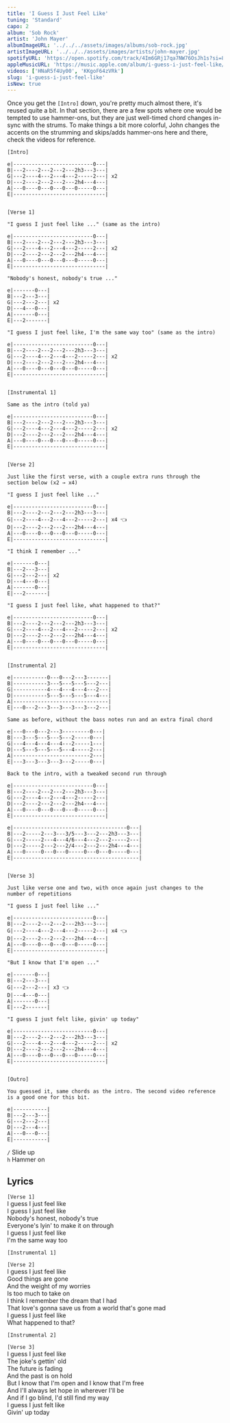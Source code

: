 ```yaml
---
title: 'I Guess I Just Feel Like'
tuning: 'Standard'
capo: 2
album: 'Sob Rock'
artist: 'John Mayer'
albumImageURL: '../../../assets/images/albums/sob-rock.jpg'
artistImageURL: '../../../assets/images/artists/john-mayer.jpg'
spotifyURL: 'https://open.spotify.com/track/4Im6GRj17qa7NW76OsJh1s?si=8401204bd4a14147'
appleMusicURL: 'https://music.apple.com/album/i-guess-i-just-feel-like/1578974375?i=1578974717'
videos: ['HNaR5f4Uy00', 'KKgoF64zVRk']
slug: 'i-guess-i-just-feel-like'
isNew: true
---
```


Once you get the `[Intro]` down, you're pretty much almost there, it's reused quite a bit. In that section, there are a few spots where one would be tempted to use hammer-ons, but they are just well-timed chord changes in-sync with the strums. To make things a bit more colorful, John changes the accents on the strumming and skips/adds hammer-ons here and there, check the videos for reference.

```
[Intro]

e|--------------------------0---|
B|---2----2---2---2---2h3---3---|
G|---2----4---2---4---2-----2---| x2
D|---2----2---2---2---2h4---4---|
A|---0----0---0---0---0-----0---|
E|------------------------------|


[Verse 1]

"I guess I just feel like ..." (same as the intro)

e|--------------------------0---|
B|---2----2---2---2---2h3---3---|
G|---2----4---2---4---2-----2---| x2
D|---2----2---2---2---2h4---4---|
A|---0----0---0---0---0-----0---|
E|------------------------------|

"Nobody's honest, nobody's true ..."

e|-------0---|
B|---2---3---|
G|---2---2---| x2
D|---4---0---|
A|-------0---|
E|---2-------|

"I guess I just feel like, I'm the same way too" (same as the intro)

e|--------------------------0---|
B|---2----2---2---2---2h3---3---|
G|---2----4---2---4---2-----2---| x2
D|---2----2---2---2---2h4---4---|
A|---0----0---0---0---0-----0---|
E|------------------------------|


[Instrumental 1]

Same as the intro (told ya)

e|--------------------------0---|
B|---2----2---2---2---2h3---3---|
G|---2----4---2---4---2-----2---| x2
D|---2----2---2---2---2h4---4---|
A|---0----0---0---0---0-----0---|
E|------------------------------|


[Verse 2]

Just like the first verse, with a couple extra runs through the section below (x2 → x4)

"I guess I just feel like ..."

e|--------------------------0---|
B|---2----2---2---2---2h3---3---|
G|---2----4---2---4---2-----2---| x4 👈
D|---2----2---2---2---2h4---4---|
A|---0----0---0---0---0-----0---|
E|------------------------------|

"I think I remember ..."

e|-------0---|
B|---2---3---|
G|---2---2---| x2
D|---4---0---|
A|-------0---|
E|---2-------|

"I guess I just feel like, what happened to that?"

e|--------------------------0---|
B|---2----2---2---2---2h3---3---|
G|---2----4---2---4---2-----2---| x2
D|---2----2---2---2---2h4---4---|
A|---0----0---0---0---0-----0---|
E|------------------------------|


[Instrumental 2]

e|-----------0---0---2---3-------|
B|-----------3---5---5---5---2---|
G|-----------4---4---4---4---2---|
D|-----------5---5---5---5---4---|
A|-------------------------------|
E|---0---2---3---3---3---3---2---|

Same as before, without the bass notes run and an extra final chord

e|---0---0---2---3---------0---|
B|---3---5---5---5---2-----0---|
G|---4---4---4---4---2-----1---|
D|---5---5---5---5---4-----2---|
A|-------------------------2---|
E|---3---3---3---3---2-----0---|

Back to the intro, with a tweaked second run through

e|--------------------------0---|
B|---2----2---2---2---2h3---3---|
G|---2----4---2---4---2-----2---|
D|---2----2---2---2---2h4---4---|
A|---0----0---0---0---0-----0---|
E|------------------------------|

e|-------------------------------------0---|
B|---2-----2---3---3/5---3---2---2h3---3---|
G|---2-----2---4---4/6---4---2---2-----2---|
D|---2-----2---2---2/4---2---2---2h4---4---|
A|---0-----0---0---0-----0---0---0-----0---|
E|-----------------------------------------|


[Verse 3]

Just like verse one and two, with once again just changes to the number of repetitions

"I guess I just feel like ..."

e|--------------------------0---|
B|---2----2---2---2---2h3---3---|
G|---2----4---2---4---2-----2---| x4 👈
D|---2----2---2---2---2h4---4---|
A|---0----0---0---0---0-----0---|
E|------------------------------|

"But I know that I'm open ..."

e|-------0---|
B|---2---3---|
G|---2---2---| x3 👈
D|---4---0---|
A|-------0---|
E|---2-------|

"I guess I just felt like, givin' up today"

e|--------------------------0---|
B|---2----2---2---2---2h3---3---|
G|---2----4---2---4---2-----2---| x2
D|---2----2---2---2---2h4---4---|
A|---0----0---0---0---0-----0---|
E|------------------------------|


[Outro]

You guessed it, same chords as the intro. The second video reference is a good one for this bit.

e|-----------|
B|---2---3---|
G|---2---2---|
D|---2---4---|
A|---0---0---|
E|-----------|
```

`/` Slide up  
`h` Hammer on

## Lyrics

`[Verse 1]`  
I guess I just feel like  
I guess I just feel like  
Nobody's honest, nobody's true  
Everyone's lyin' to make it on through  
I guess I just feel like  
I'm the same way too

`[Instrumental 1]`

`[Verse 2]`  
I guess I just feel like  
Good things are gone  
And the weight of my worries  
Is too much to take on  
I think I remember the dream that I had  
That love's gonna save us from a world that's gone mad  
I guess I just feel like  
What happened to that?

`[Instrumental 2]`

`[Verse 3]`  
I guess I just feel like  
The joke's gettin' old  
The future is fading  
And the past is on hold  
But I know that I'm open and I know that I'm free  
And I'll always let hope in wherever I'll be  
And if I go blind, I'd still find my way  
I guess I just felt like  
Givin' up today
